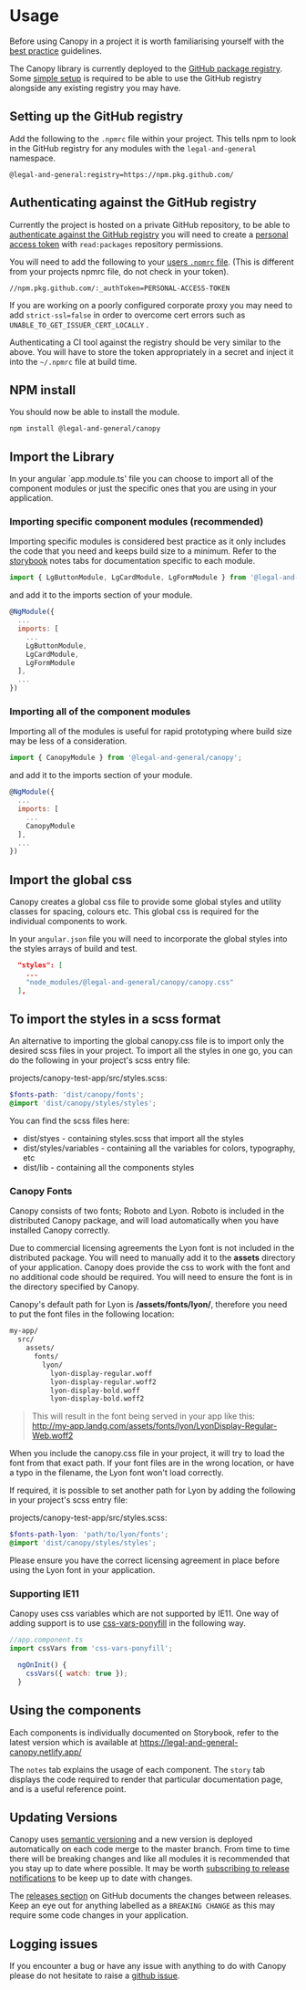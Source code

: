 # Usage

Before using Canopy in a project it is worth familiarising yourself with the [best practice](./BEST_PRACTICE.md) guidelines.

The Canopy library is currently deployed to the [GitHub package registry](https://github.com/features/package-registry). Some [simple setup](https://help.github.com/en/articles/configuring-npm-for-use-with-github-package-registry#installing-a-package) is required to be able to use the GitHub registry alongside any existing registry you may have.

## Setting up the GitHub registry

Add the following to the `.npmrc` file within your project. This tells npm to look in the GitHub registry for any modules with the `legal-and-general` namespace.

```
@legal-and-general:registry=https://npm.pkg.github.com/
```

## Authenticating against the GitHub registry

Currently the project is hosted on a private GitHub repository, to be able to [authenticate against the GitHub registry](https://help.github.com/en/articles/configuring-npm-for-use-with-github-package-registry#authenticating-to-github-package-registry) you will need to create a [personal access token](https://help.github.com/en/packages/using-github-packages-with-your-projects-ecosystem/configuring-npm-for-use-with-github-packages) with `read:packages` repository permissions.

You will need to add the following to your [users `.npmrc` file](https://docs.npmjs.com/configuring-npm/npmrc.html). (This is different from your projects npmrc file, do not check in your token).

```
//npm.pkg.github.com/:_authToken=PERSONAL-ACCESS-TOKEN
```

If you are working on a poorly configured corporate proxy you may need to add `strict-ssl=false` in order to overcome cert errors such as `UNABLE_TO_GET_ISSUER_CERT_LOCALLY` .

Authenticating a CI tool against the registry should be very similar to the above. You will have to store the token appropriately in a secret and inject it into the `~/.npmrc` file at build time.

## NPM install

You should now be able to install the module.

`npm install @legal-and-general/canopy`

## Import the Library

In your angular `app.module.ts' file you can choose to import all of the component modules or just the specific ones that you are using in your application.

### Importing specific component modules (recommended)

Importing specific modules is considered best practice as it only includes the code that you need and keeps build size to a minimum. Refer to the [storybook](https://legal-and-general-canopy.netlify.app/) notes tabs for documentation specific to each module.

```js
import { LgButtonModule, LgCardModule, LgFormModule } from '@legal-and-general/canopy';
```

and add it to the imports section of your module.

```js
@NgModule({
  ...
  imports: [
    ...
    LgButtonModule,
    LgCardModule,
    LgFormModule
  ],
  ...
})
```

### Importing all of the component modules

Importing all of the modules is useful for rapid prototyping where build size may be less of a consideration.

```js
import { CanopyModule } from '@legal-and-general/canopy';
```

and add it to the imports section of your module.

```js
@NgModule({
  ...
  imports: [
    ...
    CanopyModule
  ],
  ...
})
```

## Import the global css

Canopy creates a global css file to provide some global styles and utility classes for spacing, colours etc. This global css is required for the individual components to work.

In your `angular.json` file you will need to incorporate the global styles into the styles arrays of build and test.

```json
  "styles": [
    ...
    "node_modules/@legal-and-general/canopy/canopy.css"
  ],
```

## To import the styles in a scss format

An alternative to importing the global canopy.css file is to import only the desired scss files in your project.
To import all the styles in one go, you can do the following in your project's scss entry file:

projects/canopy-test-app/src/styles.scss:

```scss
$fonts-path: 'dist/canopy/fonts';
@import 'dist/canopy/styles/styles';
```

You can find the scss files here:

- dist/styes - containing styles.scss that import all the styles
- dist/styles/variables - containing all the variables for colors, typography, etc
- dist/lib - containing all the components styles

### Canopy Fonts

Canopy consists of two fonts; Roboto and Lyon. Roboto is included in the distributed Canopy package, and will load automatically when you have installed Canopy correctly.

Due to commercial licensing agreements the Lyon font is not included in the distributed package. You will need to manually add it to the **assets** directory of your application. Canopy does provide the css to work with the font and no additional code should be required. You will  need to ensure the font is in the directory specified by Canopy.

Canopy's default path for Lyon is **/assets/fonts/lyon/**, therefore you need to put the font files in the following location:

```bash
my-app/
  src/
    assets/
      fonts/
        lyon/
          lyon-display-regular.woff
          lyon-display-regular.woff2
          lyon-display-bold.woff
          lyon-display-bold.woff2
```

> This will result in the font being served in your app like this: <br>http://my-app.landg.com/assets/fonts/lyon/LyonDisplay-Regular-Web.woff2

When you include the canopy.css file in your project, it will try to load the font from that exact path. If your font files are in the wrong location, or have a typo in the filename, the Lyon font won't load correctly.

If required, it is possible to set another path for Lyon by adding the following in your project's scss entry file:

projects/canopy-test-app/src/styles.scss:

```scss
$fonts-path-lyon: 'path/to/lyon/fonts';
@import 'dist/canopy/styles/styles';
```

Please ensure you have the correct licensing agreement in place before using the Lyon font in your application.

### Supporting IE11

Canopy uses css variables which are not supported by IE11. One way of adding support is to use [css-vars-ponyfill](https://www.npmjs.com/package/css-vars-ponyfill) in the following way.

```js
//app.component.ts
import cssVars from 'css-vars-ponyfill';
```

```js
  ngOnInit() {
    cssVars({ watch: true });
  }
```

## Using the components

Each components is individually documented on Storybook, refer to the latest version which is available at https://legal-and-general-canopy.netlify.app/

The `notes` tab explains the usage of each component. The `story` tab displays the code required to render that particular documentation page, and is a useful reference point.

## Updating Versions

Canopy uses [semantic versioning](https://semver.org/) and a new version is deployed automatically on each code merge to the master branch. From time to time there will be breaking changes and like all modules it is recommended that you stay up to date where possible. It may be worth [subscribing to release notifications](https://help.github.com/en/github/receiving-notifications-about-activity-on-github/watching-and-unwatching-releases-for-a-repository) to be keep up to date with changes.

The [releases section](https://github.com/Legal-and-General/canopy/releases) on GitHub documents the changes between releases. Keep an eye out for anything labelled as a `BREAKING CHANGE` as this may require some code changes in your application.

## Logging issues

If you encounter a bug or have any issue with anything to do with Canopy please do not hesitate to raise a [github issue](https://github.com/Legal-and-General/canopy/issues/new).
